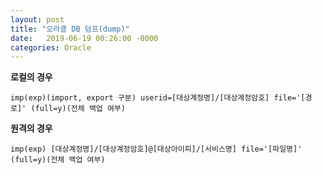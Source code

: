 ```yaml
---
layout: post
title: "오라클 DB 덤프(dump)"
date:   2019-06-19 00:26:00 -0000
categories: Oracle
---
```


**로컬의 경우** 
```
imp(exp)(import, export 구분) userid=[대상계정명]/[대상계정암호] file='[경로]' (full=y)(전체 백업 여부)
```

**원격의 경우**
```
imp(exp) [대상계정명]/[대상계정암호]@[대상아이피]/[서비스명] file='[파일명]' (full=y)(전체 백업 여부)
```